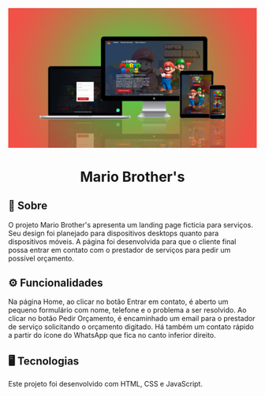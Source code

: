 <img src="./assets/mockup.png">
<div align=center>
<h1>Mario Brother's</h1>
</div>

## 📝 Sobre

O projeto Mario Brother's apresenta um landing page ficticia para serviços. 
Seu design foi planejado para dispositivos desktops quanto para dispositivos móveis. A página foi desenvolvida para que o cliente final possa entrar em contato com o prestador de serviços para pedir um possível orçamento.

## ⚙ Funcionalidades

Na página Home, ao clicar no botão Entrar em contato, é aberto um pequeno formulário com nome, telefone e o problema a ser resolvido. Ao clicar no botão Pedir Orçamento, é encaminhado um email para o prestador de serviço solicitando o orçamento digitado. Há também um contato rápido a partir do ícone do WhatsApp que fica no canto inferior direito.

## 🖥 Tecnologias

Este projeto foi desenvolvido com HTML, CSS e JavaScript.
